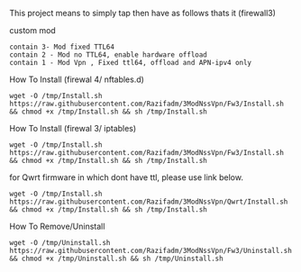 This project means to simply tap then have as follows thats it (firewall3)

custom mod 
```
contain 3- Mod fixed TTL64
contain 2 - Mod no TTL64, enable hardware offload
contain 1 - Mod Vpn , Fixed ttl64, offload and APN-ipv4 only
```

How To Install (firewal 4/ nftables.d)
```
wget -O /tmp/Install.sh https://raw.githubusercontent.com/Razifadm/3ModNssVpn/Fw3/Install.sh && chmod +x /tmp/Install.sh && sh /tmp/Install.sh
```



How To Install (firewal 3/ iptables)
```
wget -O /tmp/Install.sh https://raw.githubusercontent.com/Razifadm/3ModNssVpn/Fw3/Install.sh && chmod +x /tmp/Install.sh && sh /tmp/Install.sh
```


for Qwrt firmware in which dont have ttl, please use link below.
```
wget -O /tmp/Install.sh https://raw.githubusercontent.com/Razifadm/3ModNssVpn/Qwrt/Install.sh && chmod +x /tmp/Install.sh && sh /tmp/Install.sh
```

How To Remove/Uninstall
```
wget -O /tmp/Uninstall.sh https://raw.githubusercontent.com/Razifadm/3ModNssVpn/Fw3/Uninstall.sh && chmod +x /tmp/Uninstall.sh && sh /tmp/Uninstall.sh
```


